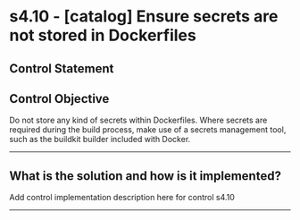 # s4.10 - \[catalog\] Ensure secrets are not stored in Dockerfiles

## Control Statement

## Control Objective

Do not store any kind of secrets within Dockerfiles. Where secrets are required during the build process, make use of a secrets management tool, such as the buildkit builder included with Docker.

______________________________________________________________________

## What is the solution and how is it implemented?

Add control implementation description here for control s4.10

______________________________________________________________________

